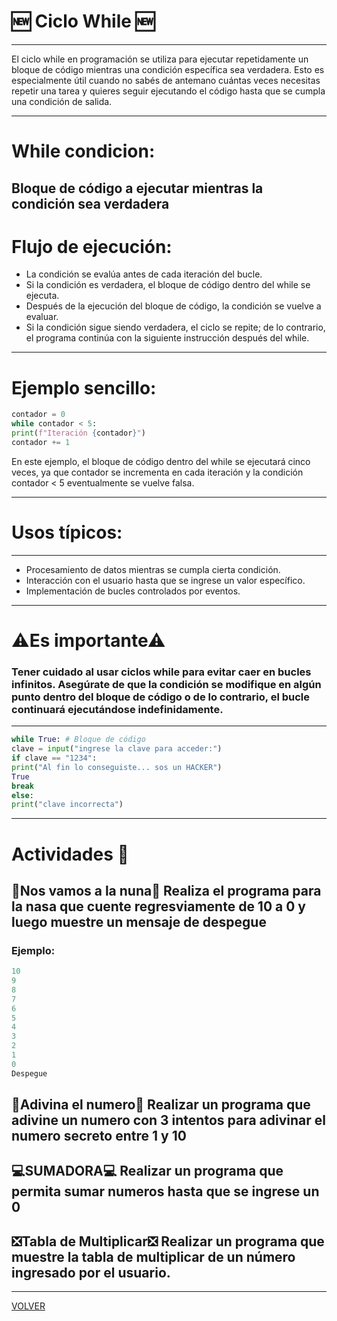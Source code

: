 # 🆕 Ciclo While 🆕

---

El ciclo while en programación se utiliza para ejecutar repetidamente un bloque de código mientras una condición específica sea verdadera. Esto es especialmente útil cuando no sabés de antemano cuántas veces necesitas repetir una tarea y quieres seguir ejecutando el código hasta que se cumpla una condición de salida.

---

# While condicion:

## Bloque de código a ejecutar mientras la condición sea verdadera

# Flujo de ejecución:

- La condición se evalúa antes de cada iteración del bucle.
- Si la condición es verdadera, el bloque de código dentro del while se ejecuta.
- Después de la ejecución del bloque de código, la condición se vuelve a evaluar.
- Si la condición sigue siendo verdadera, el ciclo se repite; de lo contrario, el programa continúa con la siguiente instrucción después del while.

---

# Ejemplo sencillo:
```python
contador = 0
while contador < 5:
print(f"Iteración {contador}")
contador += 1
```
En este ejemplo, el bloque de código dentro del while se ejecutará cinco veces, ya que contador se incrementa en cada iteración y la condición contador < 5 eventualmente se vuelve falsa.

---

# Usos típicos:
---
- Procesamiento de datos mientras se cumpla cierta condición.
- Interacción con el usuario hasta que se ingrese un valor específico.
- Implementación de bucles controlados por eventos.
---
# ⚠Es importante⚠
### Tener cuidado al usar ciclos while para evitar caer en bucles infinitos. Asegúrate de que la condición se modifique en algún punto dentro del bloque de código o de lo contrario, el bucle continuará ejecutándose indefinidamente.
---

```python
while True: # Bloque de código
clave = input("ingrese la clave para acceder:")
if clave == "1234":
print("Al fin lo conseguiste... sos un HACKER")
True
break
else:
print("clave incorrecta")
```
---
# Actividades 💬
## 🚀Nos vamos a la nuna🚀 Realiza el programa para la nasa que cuente regresviamente de 10 a 0 y luego muestre un mensaje de despegue
### Ejemplo:
```python
10 
9 
8 
7 
6 
5 
4 
3 
2 
1 
0 
Despegue
```
## 🔮Adivina el numero🔮 Realizar un programa que adivine un numero con 3 intentos para adivinar el numero secreto entre 1 y 10

## 💻SUMADORA💻 Realizar un programa que permita sumar numeros hasta que se ingrese un 0

## ❎Tabla de Multiplicar❎ Realizar un programa que muestre la tabla de multiplicar de un número ingresado por el usuario.
---
[VOLVER](/readme.md)